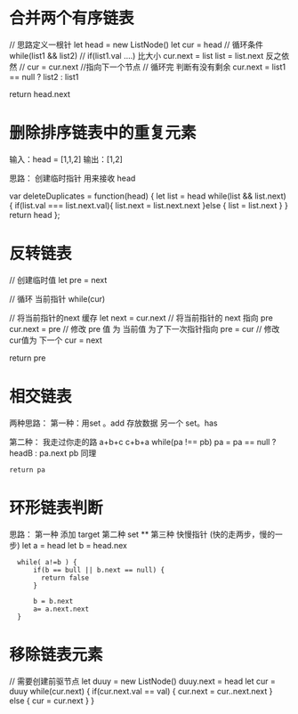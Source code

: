 # 合并两个有序链表
// 思路定义一根针 let head = new ListNode() 
                let cur = head
// 循环条件  while(list1 && list2) 
//            if(list1.val ....) 比大小
                cur.next = list
                list = list.next
              反之依然
//          cur = cur.next //指向下一个节点
// 循环完 判断有没有剩余 
   cur.next = list1 == null ? list2 : list1

return head.next

# 删除排序链表中的重复元素
输入：head = [1,1,2]
输出：[1,2]

思路： 创建临时指针 用来接收 head

var deleteDuplicates = function(head) {
    let list = head
    while(list && list.next) {
        if(list.val === list.next.val){
            list.next = list.next.next
        }else {
            list = list.next
        }
    }
    return head
};


# 反转链表

// 创建临时值 let pre = next

// 循环 当前指针 while(cur)

  //  将当前指针的next 缓存 let next = cur.next
  //  将当前指针的 next 指向 pre  cur.next = pre
  //  修改 pre 值 为 当前值 为了下一次指针指向  pre = cur
  //  修改cur值为 下一个  cur = next

return pre

# 相交链表
两种思路：
第一种：用set 。add 存放数据 
      另一个 set。has

第二种： 我走过你走的路
      a+b+c
      c+b+a
    while(pa !== pb)
      pa =  pa == null ? headB : pa.next
      pb 同理

    return pa

# 环形链表判断
思路： 第一种 添加 target
  第二种 set
  ** 第三种 快慢指针 (快的走两步，慢的一步)
      let a = head
      let b = head.nex

      while( a!=b ) {
          if(b == bull || b.next == null) {
            return false
          }

          b = b.next
          a= a.next.next
      }

# 移除链表元素
// 需要创建前驱节点
let duuy = new ListNode()
duuy.next = head
let cur = duuy
while(cur.next) {
  if(cur.next.val == val) {
    cur.next = cur..next.next
  } else {
    cur = cur.next
  }
}
